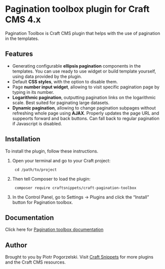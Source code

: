 # Pagination toolbox plugin for Craft CMS 4.x

Pagination Toolbox is Craft CMS plugin that helps with the use of pagination in the templates.

## Features

* Generating configurable **ellipsis pagination** components in the templates. You can use ready to use widget or build template yourself, using data provided by the plugin.
* Default **CSS styles**, with the option to disable them.
* Page **number input widget**, allowing to visit specific pagination page by typing in its number.
* **Logarithmic pagination**, outputting pagination links on the logarithmic scale. Best suited for paginating large datasets.
* **Dynamic pagination**, allowing to change pagination subpages without refreshing whole page using **AJAX**. Properly updates the page URL and suppeorts forward and back buttons. Can fall back to regular pagination if Javascript is disabled.

## Installation

To install the plugin, follow these instructions.

1. Open your terminal and go to your Craft project:

        cd /path/to/project

2. Then tell Composer to load the plugin:

        composer require craftsnippets/craft-pagination-toolbox

3. In the Control Panel, go to Settings → Plugins and click the “Install” button for Pagination toolbox.

## Documentation

Click here for [Pagination toolbox documentation](https://craftsnippets.com/docs/pagination-toolbox/)

## Author

Brought to you by Piotr Pogorzelski. Visit [Craft Snippets](http://craftsnippets.com) for more plugins and the Craft CMS resources.
